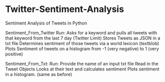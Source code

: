 # Twitter-Sentiment-Analysis
Sentiment Analysis of Tweets in Python

Sentiment_From_Twitter
	Run:
	Asks for a keyword and pulls all tweets with that keyword from the last 7 day (Twitter Limit)
	Stores Tweets as JSON in a txt file
	Determines sentiment of those tweets via a world lexicon (textblob)
	Plots Sentiment of tweets on a histogram from -1 (very negative) to 1 (very positive)

Sentiment_From_Txt:
	Run:
	Provide the name of an input txt file
  	Read in the Tweet Objects
	Looks at their text and calculates sentiment
	Plots sentiment in a histogram. (same as before)
